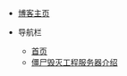 <!-- docs/_navbar.md -->
* [博客主页](/)

* 导航栏
    * [首页](README)
    * [僵尸毁灭工程服务器介绍](Gameserver-pz/Introduction/)